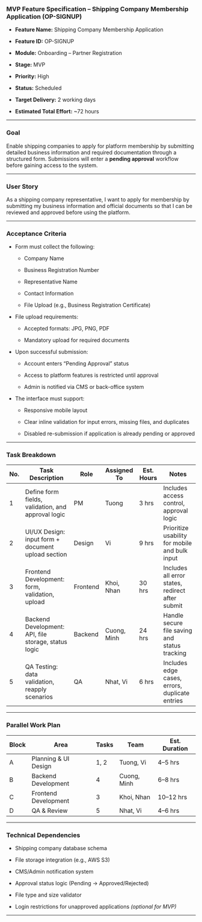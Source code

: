 ### **MVP Feature Specification – Shipping Company Membership Application (OP-SIGNUP)**

* **Feature Name:** Shipping Company Membership Application

* **Feature ID:** OP-SIGNUP

* **Module:** Onboarding – Partner Registration

* **Stage:** MVP

* **Priority:** High

* **Status:** Scheduled

* **Target Delivery:** 2 working days

* **Estimated Total Effort:** \~72 hours

---

### **Goal**

Enable shipping companies to apply for platform membership by submitting detailed business information and required documentation through a structured form. Submissions will enter a **pending approval** workflow before gaining access to the system.

---

### **User Story**

As a shipping company representative, I want to apply for membership by submitting my business information and official documents so that I can be reviewed and approved before using the platform.

---

### 

### 

### 

### 

### **Acceptance Criteria**

* Form must collect the following:

  * Company Name

  * Business Registration Number

  * Representative Name

  * Contact Information

  * File Upload (e.g., Business Registration Certificate)

* File upload requirements:

  * Accepted formats: JPG, PNG, PDF

  * Mandatory upload for required documents

* Upon successful submission:

  * Account enters “Pending Approval” status

  * Access to platform features is restricted until approval

  * Admin is notified via CMS or back-office system

* The interface must support:

  * Responsive mobile layout

  * Clear inline validation for input errors, missing files, and duplicates

  * Disabled re-submission if application is already pending or approved

---

### **Task Breakdown**

| No. | Task Description | Role | Assigned To | Est. Hours | Notes |
| ----- | ----- | ----- | ----- | ----- | ----- |
| 1 | Define form fields, validation, and approval logic | PM | Tuong | 3 hrs | Includes access control, approval logic |
| 2 | UI/UX Design: input form \+ document upload section | Design | Vi | 9 hrs | Prioritize usability for mobile and bulk input |
| 3 | Frontend Development: form, validation, upload | Frontend | Khoi, Nhan | 30 hrs | Includes all error states, redirect after submit |
| 4 | Backend Development: API, file storage, status logic | Backend | Cuong, Minh | 24 hrs | Handle secure file saving and status tracking |
| 5 | QA Testing: data validation, reapply scenarios | QA | Nhat, Vi | 6 hrs | Includes edge cases, errors, duplicate entries |

---

### **Parallel Work Plan**

| Block | Area | Tasks | Team | Est. Duration |
| ----- | ----- | ----- | ----- | ----- |
| A | Planning & UI Design | 1, 2 | Tuong, Vi | 4–5 hrs |
| B | Backend Development | 4 | Cuong, Minh | 6–8 hrs |
| C | Frontend Development | 3 | Khoi, Nhan | 10–12 hrs |
| D | QA & Review | 5 | Nhat, Vi | 4–6 hrs |

---

### **Technical Dependencies**

* Shipping company database schema

* File storage integration (e.g., AWS S3)

* CMS/Admin notification system

* Approval status logic (Pending → Approved/Rejected)

* File type and size validator

* Login restrictions for unapproved applications *(optional for MVP)*

---

